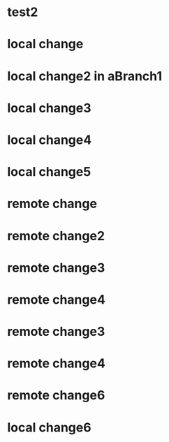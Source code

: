# test2
# local change
# local change2 in aBranch1
# local change3
# local change4
# local change5
# remote change
# remote change2
# remote change3
# remote change4
# remote change3
# remote change4
# remote change6
# local change6
